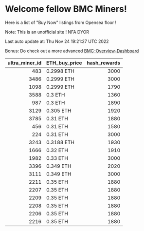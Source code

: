 # Welcome fellow BMC Miners!
Here is a list of "Buy Now" listings from Opensea floor !

Note: This is an unofficial site ! NFA DYOR

Last auto update at: Thu Nov 24 19:21:27 UTC 2022

Bonus: Do check out a more advanced [BMC-Overview-Dashboard](https://dune.com/defifunk/BMC-Overview-Dashboard)


|   ultra_miner_id | ETH_buy_price   |   hash_rewards |
|-----------------:|:----------------|---------------:|
|              483 | 0.2998 ETH      |           3000 |
|             3486 | 0.2999 ETH      |           3000 |
|             1098 | 0.2999 ETH      |           1790 |
|             3588 | 0.3 ETH         |           1360 |
|              987 | 0.3 ETH         |           1890 |
|             3129 | 0.305 ETH       |           1920 |
|             3785 | 0.31 ETH        |           1880 |
|              456 | 0.31 ETH        |           1580 |
|              224 | 0.31 ETH        |           3000 |
|             3243 | 0.3188 ETH      |           1930 |
|             1666 | 0.32 ETH        |           1910 |
|             1982 | 0.33 ETH        |           3000 |
|             3396 | 0.349 ETH       |           2020 |
|             3111 | 0.349 ETH       |           3000 |
|             2211 | 0.35 ETH        |           1880 |
|             2207 | 0.35 ETH        |           1880 |
|             2209 | 0.35 ETH        |           1880 |
|             2208 | 0.35 ETH        |           1880 |
|             2206 | 0.35 ETH        |           1880 |
|             2216 | 0.35 ETH        |           1880 |